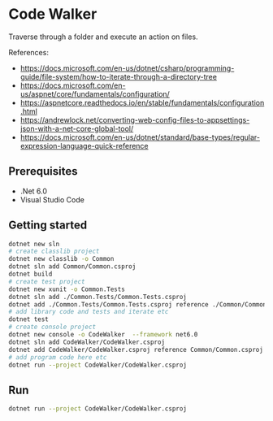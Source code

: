 # Code Walker

Traverse through a folder and execute an action on files.

References:

* <https://docs.microsoft.com/en-us/dotnet/csharp/programming-guide/file-system/how-to-iterate-through-a-directory-tree>
* <https://docs.microsoft.com/en-us/aspnet/core/fundamentals/configuration/>
* <https://aspnetcore.readthedocs.io/en/stable/fundamentals/configuration.html>
* <https://andrewlock.net/converting-web-config-files-to-appsettings-json-with-a-net-core-global-tool/>
* <https://docs.microsoft.com/en-us/dotnet/standard/base-types/regular-expression-language-quick-reference>

## Prerequisites

* .Net 6.0
* Visual Studio Code

## Getting started

```sh
dotnet new sln
# create classlib project
dotnet new classlib -o Common
dotnet sln add Common/Common.csproj
dotnet build
# create test project
dotnet new xunit -o Common.Tests
dotnet sln add ./Common.Tests/Common.Tests.csproj
dotnet add ./Common.Tests/Common.Tests.csproj reference ./Common/Common.csproj
# add library code and tests and iterate etc
dotnet test
# create console project
dotnet new console -o CodeWalker  --framework net6.0
dotnet sln add CodeWalker/CodeWalker.csproj
dotnet add CodeWalker/CodeWalker.csproj reference Common/Common.csproj
# add program code here etc
dotnet run --project CodeWalker/CodeWalker.csproj
```

## Run

```sh
dotnet run --project CodeWalker/CodeWalker.csproj
```
